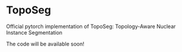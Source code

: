 # TopoSeg
Official pytorch implementation of TopoSeg: Topology-Aware Nuclear Instance Segmentation

The code will be available soon!
